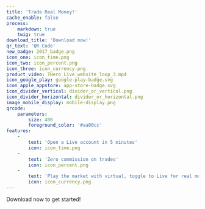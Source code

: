 ```yaml
---
title: 'Trade Real Money!'
cache_enable: false
process:
    markdown: true
    twig: true
download_title: 'Download now!'
qr_text: 'QR Code'
new_badge: 2017_badge.png
icon_one: icon_time.png
icon_two: icon_percent.png
icon_three: icon_currency.png
product_video: THero_Live_website_loop_3.mp4
icon_google_play: google-play-badge.svg
icon_apple_appstore: app-store-badge.svg
icon_divider_vertical: divider_or_vertical.png
icon_divider_horizontal: divider_or_horizontal.png
image_mobile_display: mobile-display.png
qrcode:
    parameters:
        size: 400
        foreground_color: '#aa00cc'
features:
    -
        text: 'Open a Live account in 5 minutes'
        icon: icon_time.png
    -
        text: 'Zero commission on trades'
        icon: icon_percent.png
    -
        text: 'Play the market with virtual, toggle to Live for real money'
        icon: icon_currency.png
---
```


Download now to get started!